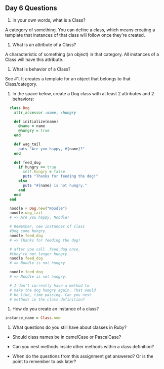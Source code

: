 ## Day 6 Questions

1. In your own words, what is a Class?

  A category of something. You can define a class, which means creating a template that instances of that class will follow once they're created.

1. What is an attribute of a Class?

  A characteristic of something (an object) in that category. All instances of a Class will have this attribute.

1. What is behavior of a Class?

  See #1. It creates a template for an object that belongs to that Class/category.

1. In the space below, create a Dog class with at least 2 attributes and 2 behaviors:
```ruby
  class Dog
    attr_accessor :name, :hungry

    def initialize(name)
      @name = name
      @hungry = true
    end

    def wag_tail
      puts "Are you happy, #{name}?"
    end

    def feed_dog
      if hungry == true
        self.hungry = false
        puts "Thanks for feeding the dog!"
      else
        puts "#{name} is not hungry."
      end
    end
  end

  noodle = Dog.new("Noodle")
  noodle.wag_tail
  # => Are you happy, Noodle?

  # Remember, new instances of class
  #Dog come hungry.
  noodle.feed_dog
  # => Thanks for feeding the dog!

  # after you call .feed_dog once,
  #they're not longer hungry.
  noodle.feed_dog
  # => Noodle is not hungry.

  noodle.feed_dog
  # => Noodle is not hungry.

  # I don't currently have a method to
  # make the dog hungry again. That would
  # be like, time passing. Can you nest
  # methods in the class definition?
```

1. How do you create an instance of a class?
```ruby
instance_name = Class.new
```

1. What questions do you still have about classes in Ruby?

  * Should class names be in camelCase or PascalCase?
  
  * Can you nest methods inside other methods within a class definition?
  * When do the questions from this assignment get answered? Or is the point to remember to ask later?
